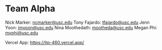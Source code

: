 # Team Alpha

Nick Marker: ncmarker@usc.edu
Tony Fajardo: tfajardo@usc.edu
Jenn Yoon: jmyoon@usc.edu
Nina Moothedath: mootheda@usc.edu
Megan Phi: mvphi@usc.edu

Vercel App: https://itp-460.vercel.app/
